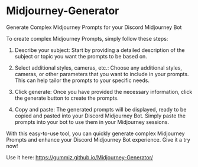 # Midjourney-Generator

Generate Complex Midjourney Prompts for your Discord Midjourney Bot

To create complex Midjourney Prompts, simply follow these steps:

1. Describe your subject: Start by providing a detailed description of the subject or topic you want the prompts to be based on.

2. Select additional styles, cameras, etc.: Choose any additional styles, cameras, or other parameters that you want to include in your prompts. This can help tailor the prompts to your specific needs.

3. Click generate: Once you have provided the necessary information, click the generate button to create the prompts.

4. Copy and paste: The generated prompts will be displayed, ready to be copied and pasted into your Discord Midjourney Bot. Simply paste the prompts into your bot to use them in your Midjourney sessions.

With this easy-to-use tool, you can quickly generate complex Midjourney Prompts and enhance your Discord Midjourney Bot experience. Give it a try now!

Use it here:
https://gummiz.github.io/Midjourney-Generator/
